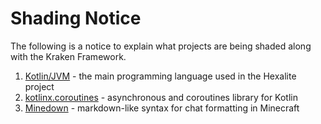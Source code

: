 # Shading Notice

The following is a notice to explain what projects are being shaded along with the Kraken Framework.

1. [Kotlin/JVM][kotlin] - the main programming language used in the Hexalite project
2. [kotlinx.coroutines][kotlinx-coroutines] - asynchronous and coroutines library for Kotlin
3. [Minedown][minedown] - markdown-like syntax for chat formatting in Minecraft

[kotlin]: https://kotlinlang.org/

[kotlinx-coroutines]: https://github.com/Kotlin/kotlinx.coroutines

[minedown]: https://github.com/Phoenix616/MineDown
